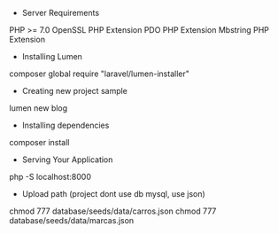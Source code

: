- Server Requirements

PHP >= 7.0
OpenSSL PHP Extension
PDO PHP Extension
Mbstring PHP Extension


- Installing Lumen

composer global require "laravel/lumen-installer"


- Creating new project sample

lumen new blog


- Installing dependencies

composer install


- Serving Your Application

php -S localhost:8000


- Upload path (project dont use db mysql, use json)

chmod 777 database/seeds/data/carros.json
chmod 777 database/seeds/data/marcas.json